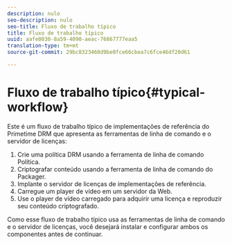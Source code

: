 ```yaml
---
description: nulo
seo-description: nulo
seo-title: Fluxo de trabalho típico
title: Fluxo de trabalho típico
uuid: aafe0030-8a59-4090-aeac-76867777eaa5
translation-type: tm+mt
source-git-commit: 29bc8323460d9be0fce66cbea7c6fce46df20d61

---
```



# Fluxo de trabalho típico{#typical-workflow}

Este é um fluxo de trabalho típico de implementações de referência do Primetime DRM que apresenta as ferramentas de linha de comando e o servidor de licenças:

1. Crie uma política DRM usando a ferramenta de linha de comando Política.
1. Criptografar conteúdo usando a ferramenta de linha de comando do Packager.
1. Implante o servidor de licenças de implementações de referência.
1. Carregue um player de vídeo em um servidor da Web.
1. Use o player de vídeo carregado para adquirir uma licença e reproduzir seu conteúdo criptografado.

Como esse fluxo de trabalho típico usa as ferramentas de linha de comando e o servidor de licenças, você desejará instalar e configurar ambos os componentes antes de continuar.
